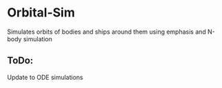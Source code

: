 # Orbital-Sim
Simulates orbits of bodies and ships around them using emphasis and N-body simulation

## ToDo:

Update to ODE simulations
